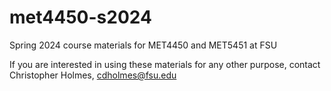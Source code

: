 # met4450-s2024

Spring 2024 course materials for MET4450 and MET5451 at FSU

If you are interested in using these materials for any other purpose, contact Christopher Holmes, cdholmes@fsu.edu
